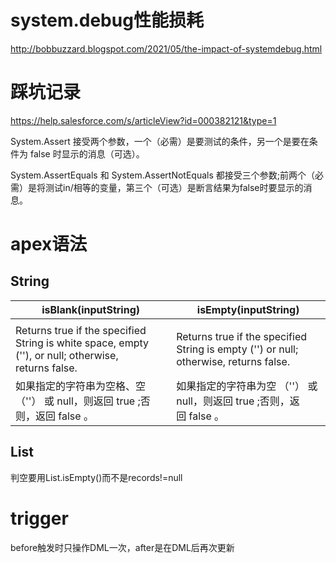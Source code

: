 # system.debug性能损耗
http://bobbuzzard.blogspot.com/2021/05/the-impact-of-systemdebug.html
# 踩坑记录
https://help.salesforce.com/s/articleView?id=000382121&type=1

System.Assert 接受两个参数，一个（必需）是要测试的条件，另一个是要在条件为 false 时显示的消息（可选）。

System.AssertEquals 和 System.AssertNotEquals 都接受三个参数;前两个（必需）是将测试in/相等的变量，第三个（可选）是断言结果为false时要显示的消息。
# apex语法
## String
| **isBlank(inputString)**                                                                            | **isEmpty(inputString)**                                                              |
|-----------------------------------------------------------------------------------------------------|---------------------------------------------------------------------------------------|
|                                                                                                     |                                                                                       |
| Returns true if the specified String is white space, empty (''), or null; otherwise, returns false. | Returns true if the specified String is empty ('') or null; otherwise, returns false. |
| 如果指定的字符串为空格、空 （''） 或 null，则返回 true ;否则，返回 false 。                                                   | 如果指定的字符串为空 （''） 或 null，则返回 true ;否则，返回 false 。                                        |

## List
判空要用List.isEmpty()而不是records!=null 

# trigger
before触发时只操作DML一次，after是在DML后再次更新